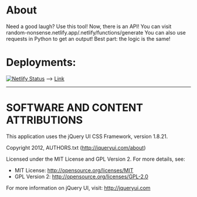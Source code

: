# About
Need a good laugh? Use this tool!
Now, there is an API! You can visit random-nonsense.netlify.app/.netlify/functions/generate
You can also use requests in Python to get an output! Best part: the logic is the same! 
# Deployments:
[![Netlify Status](https://api.netlify.com/api/v1/badges/99eff945-306f-41d7-925f-c703bf3a116c/deploy-status)](https://app.netlify.com/projects/random-nonsense/deploys)
-->
[Link](https://random-nonsense.netlify.app)

---
# SOFTWARE AND CONTENT ATTRIBUTIONS
This application uses the jQuery UI CSS Framework, version 1.8.21.

Copyright 2012, AUTHORS.txt (http://jqueryui.com/about)

Licensed under the MIT License and GPL Version 2. For more details, see:
- MIT License: http://opensource.org/licenses/MIT
- GPL Version 2: http://opensource.org/licenses/GPL-2.0

For more information on jQuery UI, visit: http://jqueryui.com
